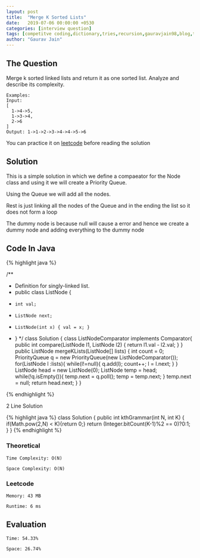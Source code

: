 ```yaml
---
layout: post
title:  "Merge K Sorted Lists"
date:   2019-07-06 00:00:00 +0530
categories: [interview question]
tags: [competitve coding,dictionary,tries,recursion,gauravjain98,blog,training,string,leetcode,hackerrank,hackerearth,american express]
author: "Gaurav Jain"
---
```


## The Question
    
Merge k sorted linked lists and return it as one sorted list. Analyze and describe its complexity.

```
Examples:
Input:
[
  1->4->5,
  1->3->4,
  2->6
]
Output: 1->1->2->3->4->4->5->6
```

You can practice it on [leetcode](https://leetcode.com/problems/merge-k-sorted-lists/) before reading the solution

## Solution

This is a simple solution in which we define a compaeator for the Node class and using it we will create a Priority Queue.

Using the Queue we will add all the nodes.

Rest is just linking all the nodes of the Queue and in the ending the list so it does not form a loop

The dummy node is because null will cause a error and hence we create a dummy node and adding everything to the dummy node

## Code In Java
{% highlight java %}

/**
 * Definition for singly-linked list.
 * public class ListNode {
 *     int val;
 *     ListNode next;
 *     ListNode(int x) { val = x; }
 * }
 */
class Solution {
    class ListNodeComparator implements Comparator<ListNode>{
        public int compare(ListNode l1, ListNode l2) {
            return l1.val - l2.val;
        }
    }
    public ListNode mergeKLists(ListNode[] lists) {
        int count = 0;
        PriorityQueue<ListNode> q = new PriorityQueue<ListNode>(new ListNodeComparator());
        for(ListNode l :lists){
            while(l!=null){
                q.add(l);
                count++;
                l = l.next;
            }
        }
        ListNode head = new ListNode(0);
        ListNode temp = head;
        while(!q.isEmpty()){
            temp.next = q.poll();
            temp = temp.next;
        }
        temp.next = null;
        return head.next;
    }
}

{% endhighlight %}

2 Line Solution

{% highlight java %}
class Solution {
    public int kthGrammar(int N, int K) {
        if(Math.pow(2,N) < K){return 0;}
        return (Integer.bitCount(K-1)%2 == 0)?0:1;
    }
}
{% endhighlight %}

### Theoretical

    Time Complexity: O(N)

    Space Complexity: O(N)

### Leetcode

    Memory: 43 MB

    Runtime: 6 ms

## Evaluation

    Time: 54.33%
    
    Space: 26.74%